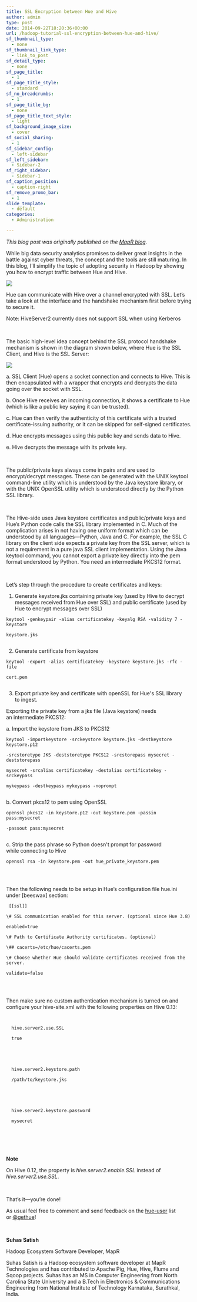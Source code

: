 ```yaml
---
title: SSL Encryption between Hue and Hive
author: admin
type: post
date: 2014-09-22T18:20:36+00:00
url: /hadoop-tutorial-ssl-encryption-between-hue-and-hive/
sf_thumbnail_type:
  - none
sf_thumbnail_link_type:
  - link_to_post
sf_detail_type:
  - none
sf_page_title:
  - 1
sf_page_title_style:
  - standard
sf_no_breadcrumbs:
  - 1
sf_page_title_bg:
  - none
sf_page_title_text_style:
  - light
sf_background_image_size:
  - cover
sf_social_sharing:
  - 1
sf_sidebar_config:
  - left-sidebar
sf_left_sidebar:
  - Sidebar-2
sf_right_sidebar:
  - Sidebar-1
sf_caption_position:
  - caption-right
sf_remove_promo_bar:
  - 1
slide_template:
  - default
categories:
  - Administration

---
```

_This blog post was originally published on the_ [_MapR blog_][1]_._

While big data security analytics promises to deliver great insights in the battle against cyber threats, the concept and the tools are still maturing. In this blog, I’ll simplify the topic of adopting security in Hadoop by showing you how to encrypt traffic between Hue and Hive.

[<img src="https://cdn.gethue.com/uploads/2014/09/hue-ssl-hive.jpg" />][2]

Hue can communicate with Hive over a channel encrypted with SSL. Let’s take a look at the interface and the handshake mechanism first before trying to secure it.

Note: HiveServer2 currently does not support SSL when using Kerberos

&nbsp;

The basic high-level idea concept behind the SSL protocol handshake mechanism is shown in the diagram shown below, where Hue is the SSL Client, and Hive is the SSL Server:

[<img src="https://cdn.gethue.com/uploads/2014/09/huehive_img1.png"  />][3]

a. SSL Client (Hue) opens a socket connection and connects to Hive. This is then encapsulated with a wrapper that encrypts and decrypts the data going over the socket with SSL.

b. Once Hive receives an incoming connection, it shows a certificate to Hue (which is like a public key saying it can be trusted).

c. Hue can then verify the authenticity of this certificate with a trusted certificate-issuing authority, or it can be skipped for self-signed certificates.

d. Hue encrypts messages using this public key and sends data to Hive.

e. Hive decrypts the message with its private key.

&nbsp;

The public/private keys always come in pairs and are used to encrypt/decrypt messages. These can be generated with the UNIX keytool command-line utility which is understood by the Java keystore library, or with the UNIX OpenSSL utility which is understood directly by the Python SSL library.

&nbsp;

The Hive-side uses Java keystore certificates and public/private keys and Hue’s Python code calls the SSL library implemented in C. Much of the complication arises in not having one uniform format which can be understood by all languages—Python, Java and C. For example, the SSL C library on the client side expects a private key from the SSL server, which is not a requirement in a pure java SSL client implementation. Using the Java keytool command, you cannot export a private key directly into the pem format understood by Python. You need an intermediate PKCS12 format.

&nbsp;

Let’s step through the procedure to create certificates and keys:

1) Generate keystore.jks containing private key (used by Hive to decrypt messages received from Hue over SSL) and public certificate (used by Hue to encrypt messages over SSL)

<pre><code class="bash">keytool -genkeypair -alias certificatekey -keyalg RSA -validity 7 -keystore

keystore.jks

</code></pre>

2) Generate certificate from keystore

<pre><code class="bash">keytool -export -alias certificatekey -keystore keystore.jks -rfc -file

cert.pem

</code></pre>

3) Export private key and certificate with openSSL for Hue's SSL library to ingest.

Exporting the private key from a jks file (Java keystore) needs an intermediate PKCS12:

a. Import the keystore from JKS to PKCS12

<pre><code class="bash">keytool -importkeystore -srckeystore keystore.jks -destkeystore keystore.p12

-srcstoretype JKS -deststoretype PKCS12 -srcstorepass mysecret -deststorepass

mysecret -srcalias certificatekey -destalias certificatekey -srckeypass

mykeypass -destkeypass mykeypass -noprompt

</code></pre>

b. Convert pkcs12 to pem using OpenSSL

<pre><code class="bash">openssl pkcs12 -in keystore.p12 -out keystore.pem -passin pass:mysecret

-passout pass:mysecret

</code></pre>

c. Strip the pass phrase so Python doesn't prompt for password while connecting to Hive

<pre><code class="bash">openssl rsa -in keystore.pem -out hue_private_keystore.pem

</code></pre>

&nbsp;

Then the following needs to be setup in Hue’s configuration file hue.ini under [beeswax] section:

<pre><code class="bash"> [[ssl]]

\# SSL communication enabled for this server. (optional since Hue 3.8)

enabled=true

\# Path to Certificate Authority certificates. (optional)

\## cacerts=/etc/hue/cacerts.pem

\# Choose whether Hue should validate certificates received from the server.

validate=false

</code></pre>

&nbsp;

Then make sure no custom authentication mechanism is turned on and configure your hive-site.xml with the following properties on Hive 0.13:

<pre><code class="xml"> <property>

  <name>hive.server2.use.SSL</name>

  <value>true</value>

</property>

<property>

  <name>hive.server2.keystore.path</name>

  <value>/path/to/keystore.jks</value>

</property>

<property>

  <name>hive.server2.keystore.password</name>

  <value>mysecret</value>

</property>

</code></pre>

&nbsp;

**Note**

On Hive 0.12, the property is _hive.server2.enable.SSL_ instead of _hive.server2.use.SSL_.

&nbsp;

That’s it—you’re done!

As usual feel free to comment and send feedback on the [hue-user][4] list or [@gethue][5]!

&nbsp;

**Suhas Satish**

Hadoop Ecosystem Software Developer, MapR

Suhas Satish is a Hadoop ecosystem software developer at MapR Technologies and has contributed to Apache Pig, Hue, Hive, Flume and Sqoop projects. Suhas has an MS in Computer Engineering from North Carolina State University and a B.Tech in Electronics & Communications Engineering from National Institute of Technology Karnataka, Surathkal, India.

 [1]: https://www.mapr.com/blog/ssl-encryption-between-hue-and-hive
 [2]: https://cdn.gethue.com/uploads/2014/09/hue-ssl-hive.jpg
 [3]: https://cdn.gethue.com/uploads/2014/09/huehive_img1.png
 [4]: http://groups.google.com/a/cloudera.org/group/hue-user
 [5]: https://twitter.com/gethue
